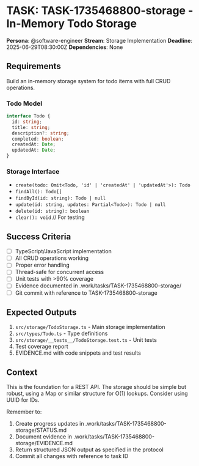 # TASK: TASK-1735468800-storage - In-Memory Todo Storage
**Persona**: @software-engineer
**Stream**: Storage Implementation
**Deadline**: 2025-06-29T08:30:00Z
**Dependencies**: None

## Requirements
Build an in-memory storage system for todo items with full CRUD operations.

### Todo Model
```typescript
interface Todo {
  id: string;
  title: string;
  description?: string;
  completed: boolean;
  createdAt: Date;
  updatedAt: Date;
}
```

### Storage Interface
- `create(todo: Omit<Todo, 'id' | 'createdAt' | 'updatedAt'>): Todo`
- `findAll(): Todo[]`
- `findById(id: string): Todo | null`
- `update(id: string, updates: Partial<Todo>): Todo | null`
- `delete(id: string): boolean`
- `clear(): void` // For testing

## Success Criteria
- [ ] TypeScript/JavaScript implementation
- [ ] All CRUD operations working
- [ ] Proper error handling
- [ ] Thread-safe for concurrent access
- [ ] Unit tests with >90% coverage
- [ ] Evidence documented in .work/tasks/TASK-1735468800-storage/
- [ ] Git commit with reference to TASK-1735468800-storage

## Expected Outputs
1. `src/storage/TodoStorage.ts` - Main storage implementation
2. `src/types/Todo.ts` - Type definitions
3. `src/storage/__tests__/TodoStorage.test.ts` - Unit tests
4. Test coverage report
5. EVIDENCE.md with code snippets and test results

## Context
This is the foundation for a REST API. The storage should be simple but robust, using a Map or similar structure for O(1) lookups. Consider using UUID for IDs.

Remember to:
1. Create progress updates in .work/tasks/TASK-1735468800-storage/STATUS.md
2. Document evidence in .work/tasks/TASK-1735468800-storage/EVIDENCE.md
3. Return structured JSON output as specified in the protocol
4. Commit all changes with reference to task ID